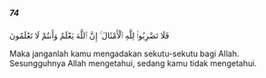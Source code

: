 ##### 74

<span class="ayah">فَلَا تَضْرِبُوا۟ لِلَّهِ ٱلْأَمْثَالَ ۚ إِنَّ ٱللَّهَ يَعْلَمُ وَأَنتُمْ لَا تَعْلَمُونَ</span>

<span class="ayah_translation">Maka janganlah kamu mengadakan sekutu-sekutu bagi Allah. Sesungguhnya Allah mengetahui, sedang kamu tidak mengetahui.</span>
